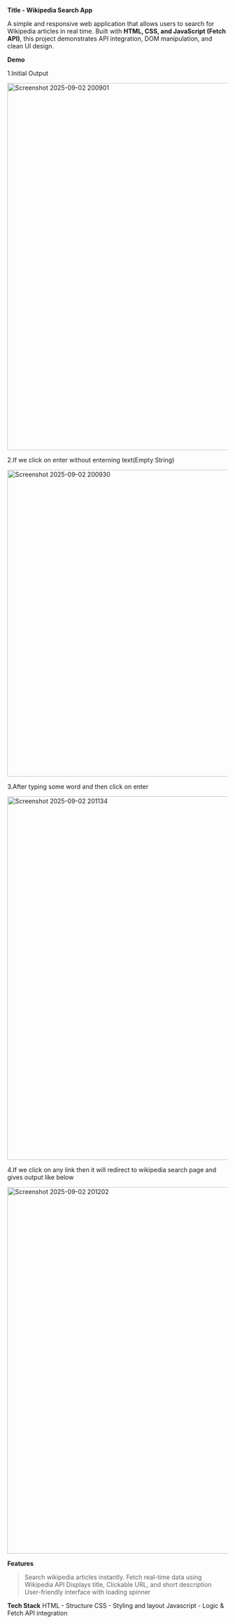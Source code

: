 
**Title - Wikipedia Search App**

A simple and responsive web application that allows users to search for Wikipedia articles in real time.
Built with **HTML, CSS, and JavaScript (Fetch API)**, this project demonstrates API integration, DOM manipulation, and clean UI design.

**Demo**

1.Initial Output

<img width="1894" height="837" alt="Screenshot 2025-09-02 200901" src="https://github.com/user-attachments/assets/086f52d8-cc14-4ac4-8ac2-0873c25a3716" />

2.If we click on enter without enterning text(Empty String)

<img width="1860" height="700" alt="Screenshot 2025-09-02 200930" src="https://github.com/user-attachments/assets/af090b98-4686-4541-b5e9-41fb73926324" />



3.After typing some word and then click on enter 

<img width="1866" height="829" alt="Screenshot 2025-09-02 201134" src="https://github.com/user-attachments/assets/6b728a6e-9bb6-4bf4-b9d0-a4535f449134" />



4.If we click on any link then it will redirect to wikipedia search page and gives output like below

<img width="1873" height="836" alt="Screenshot 2025-09-02 201202" src="https://github.com/user-attachments/assets/f95f3164-c826-49c5-9078-eed92781b50c" />



**Features**
>Search wikipedia articles instantly.
>Fetch real-time data using Wikipedia API
>Displays title, Clickable URL, and short description
>User-friendly interface with loading spinner

**Tech Stack**
HTML - Structure
CSS - Styling and layout
Javascript - Logic & Fetch API integration
